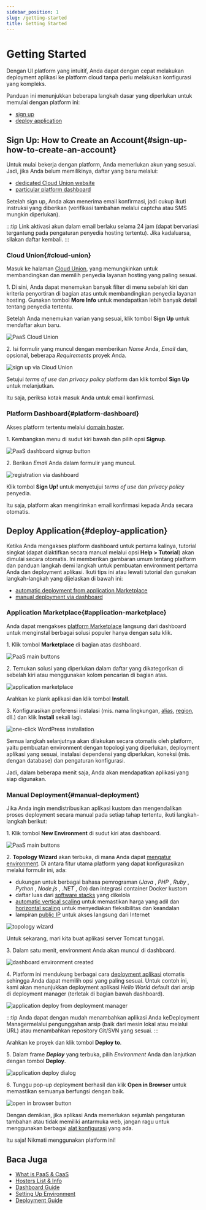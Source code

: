 ```yaml
---
sidebar_position: 1
slug: /getting-started
title: Getting Started
---
```

# Getting Started

Dengan UI platform yang intuitif, Anda dapat dengan cepat melakukan deployment aplikasi ke platform cloud tanpa perlu melakukan konfigurasi yang kompleks.

Panduan ini menunjukkan beberapa langkah dasar yang diperlukan untuk memulai dengan platform ini:

  * [sign up](<https://docs.dewacloud.com/#sign-up-how-to-create-an-account>)
  * [deploy application](<https://docs.dewacloud.com/#deploy-application>)

## Sign Up: How to Create an Account{#sign-up-how-to-create-an-account}

Untuk mulai bekerja dengan platform, Anda memerlukan akun yang sesuai. Jadi, jika Anda belum memilikinya, daftar yang baru melalui:

  * [dedicated Cloud Union website](<https://docs.dewacloud.com/#cloud-union>)
  * [particular platform dashboard](<https://docs.dewacloud.com/#platform-dashboard>)

Setelah sign up, Anda akan menerima email konfirmasi, jadi cukup ikuti instruksi yang diberikan (verifikasi tambahan melalui captcha atau SMS mungkin diperlukan).

:::tip
Link aktivasi akun dalam email berlaku selama 24 jam (dapat bervariasi tergantung pada pengaturan penyedia hosting tertentu). Jika kadaluarsa, silakan daftar kembali.
:::

### Cloud Union{#cloud-union}

Masuk ke halaman [Cloud Union](<https://www.virtuozzo.com/application-platform-partners/>), yang memungkinkan untuk membandingkan dan memilih penyedia layanan hosting yang paling sesuai.

1\. Di sini, Anda dapat menemukan banyak filter di menu sebelah kiri dan kriteria penyortiran di bagian atas untuk membandingkan penyedia layanan hosting. Gunakan tombol **More Info** untuk mendapatkan lebih banyak detail tentang penyedia tertentu.

Setelah Anda menemukan varian yang sesuai, klik tombol **Sign Up** untuk mendaftar akun baru.

![PaaS Cloud Union](#)

2\. Isi formulir yang muncul dengan memberikan _Name_ Anda, _Email_ dan, opsional, beberapa _Requirements_ proyek Anda.

![sign up via Cloud Union](#)

Setujui _terms of use_ dan _privacy policy_ platform dan klik tombol **Sign Up** untuk melanjutkan.

Itu saja, periksa kotak masuk Anda untuk email konfirmasi.

### Platform Dashboard{#platform-dashboard}

Akses platform tertentu melalui [domain hoster](<https://docs.dewacloud.com/paas-hosting-providers/>).

1\. Kembangkan menu di sudut kiri bawah dan pilih opsi **Signup**.

![PaaS dashboard signup button](#)

2\. Berikan _Email_ Anda dalam formulir yang muncul.

![registration via dashboard](#)

Klik tombol **Sign Up!** untuk menyetujui _terms of use_ dan _privacy policy_ penyedia.

Itu saja, platform akan mengirimkan email konfirmasi kepada Anda secara otomatis.

## Deploy Application{#deploy-application}

Ketika Anda mengakses platform dashboard untuk pertama kalinya, tutorial singkat (dapat diaktifkan secara manual melalui opsi **Help > Tutorial**) akan dimulai secara otomatis. Ini memberikan gambaran umum tentang platform dan panduan langkah demi langkah untuk pembuatan environment pertama Anda dan deployment aplikasi. Ikuti tips ini atau lewati tutorial dan gunakan langkah-langkah yang dijelaskan di bawah ini:

  * [automatic deployment from application Marketplace](<https://docs.dewacloud.com/#application-marketplace>)
  * [manual deployment via dashboard](<https://docs.dewacloud.com/#manual-deployment>)

### Application Marketplace{#application-marketplace}

Anda dapat mengakses [platform Marketplace](<https://www.virtuozzo.com/application-platform-docs/marketplace/>) langsung dari dashboard untuk menginstal berbagai solusi populer hanya dengan satu klik.

1\. Klik tombol **Marketplace** di bagian atas dashboard.

![PaaS main buttons](#)

2\. Temukan solusi yang diperlukan dalam daftar yang dikategorikan di sebelah kiri atau menggunakan kolom pencarian di bagian atas.

![application marketplace](#)

Arahkan ke plank aplikasi dan klik tombol **Install**.

3\. Konfigurasikan preferensi instalasi (mis. nama lingkungan, [alias](<https://docs.dewacloud.com/environment-aliases/>), [region](<https://docs.dewacloud.com/environment-regions/>), dll.) dan klik **Install** sekali lagi.

![one-click WordPress installation](#)

Semua langkah selanjutnya akan dilakukan secara otomatis oleh platform, yaitu pembuatan environment dengan topologi yang diperlukan, deployment aplikasi yang sesuai, instalasi dependensi yang diperlukan, koneksi (mis. dengan database) dan pengaturan konfigurasi.

Jadi, dalam beberapa menit saja, Anda akan mendapatkan aplikasi yang siap digunakan.

### Manual Deployment{#manual-deployment}

Jika Anda ingin mendistribusikan aplikasi kustom dan mengendalikan proses deployment secara manual pada setiap tahap tertentu, ikuti langkah-langkah berikut:

1\. Klik tombol **New Environment** di sudut kiri atas dashboard.

![PaaS main buttons](#)

2\. **Topology Wizard** akan terbuka, di mana Anda dapat [mengatur environment](<https://docs.dewacloud.com/setting-up-environment/>). Di antara fitur utama platform yang dapat konfigurasikan melalui formulir ini, ada:

  * dukungan untuk berbagai bahasa pemrograman (_Java_ , _PHP_ , _Ruby_ , _Python_ , _Node.js_ , _.NET_ , _Go_) dan integrasi container Docker kustom
  * daftar luas dari [software stacks](<https://docs.dewacloud.com/software-stacks-versions/>) yang dikelola
  * [automatic vertical scaling](<https://docs.dewacloud.com/automatic-vertical-scaling/>) untuk memastikan harga yang adil dan [horizontal scaling](<https://docs.dewacloud.com/automatic-horizontal-scaling/>) untuk menyediakan fleksibilitas dan keandalan
  * lampiran [public IP](<https://docs.dewacloud.com/public-ip/>) untuk akses langsung dari Internet

![topology wizard](#)

Untuk sekarang, mari kita buat aplikasi server Tomcat tunggal.

3\. Dalam satu menit, environment Anda akan muncul di dashboard.

![dashboard environment created](#)

4\. Platform ini mendukung berbagai cara [deployment aplikasi](<https://docs.dewacloud.com/deployment-guide/>) otomatis sehingga Anda dapat memilih opsi yang paling sesuai. Untuk contoh ini, kami akan menunjukkan deployment aplikasi _Hello World_ default dari arsip di deployment manager (terletak di bagian bawah dashboard).

![application deploy from deployment manager](#)

:::tip
Anda dapat dengan mudah menambahkan aplikasi Anda keDeployment Managermelalui pengunggahan arsip (baik dari mesin lokal atau melalui URL) atau menambahkan repository Git/SVN yang sesuai.
:::

Arahkan ke proyek dan klik tombol **Deploy to**.

5\. Dalam frame _**Deploy**_ yang terbuka, pilih _Environment_ Anda dan lanjutkan dengan tombol **Deploy**.

![application deploy dialog](#)

6\. Tunggu pop-up deployment berhasil dan klik **Open in Browser** untuk memastikan semuanya berfungsi dengan baik.

![open in browser button](#)

Dengan demikian, jika aplikasi Anda memerlukan sejumlah pengaturan tambahan atau tidak memiliki antarmuka web, jangan ragu untuk menggunakan berbagai [alat konfigurasi](<https://docs.dewacloud.com/container-configuration/>) yang ada.

Itu saja! Nikmati menggunakan platform ini!

## Baca Juga

  * [What is PaaS & CaaS](<https://docs.dewacloud.com/what-is-paas-and-caas/>)
  * [Hosters List & Info](<https://docs.dewacloud.com/paas-hosting-providers/>)
  * [Dashboard Guide](<https://docs.dewacloud.com/dashboard-guide/>)
  * [Setting Up Environment](<https://docs.dewacloud.com/setting-up-environment/>)
  * [Deployment Guide](<https://docs.dewacloud.com/deployment-guide/>)
